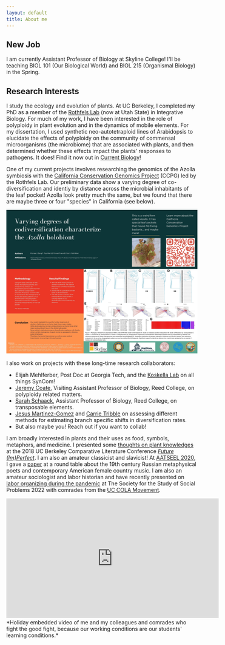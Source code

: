 ```yaml
---
layout: default
title: About me
---
```

## New Job
I am currently Assistant Professor of Biology at Skyline College! I'll be teaching BIOL 101 (Our Biological World) and BIOL 215 (Organismal Biology) in the Spring. 

## Research Interests
I study the ecology and evolution of plants. At UC Berkeley, I completed my PhD as a member of the [Rothfels Lab](https://rothfelslab.org) (now at Utah State) in Integrative Biology. For much of my work, I have been interested in the role of polyploidy in plant evolution and in the dynamics of mobile elements. For my dissertation, I used synthetic neo-autotetraploid lines of Arabidopsis to elucidate the effects of polyploidy on the community of commensal microorganisms (the microbiome) that are associated with plants, and then determined whether these effects impact the plants’ responses to pathogens. It does! Find it now out in [Current Biology](https://www.sciencedirect.com/science/article/abs/pii/S0960982222007746)!

One of my current projects involves researching the genomics of the Azolla symbiosis with the [California Conservation Genomics Project](https://www.ccgproject.org) (CCPG) led by the Rothfels Lab. Our preliminary data show a varying degree of co-diversification and identiy by distance across the microbial inhabitants of the leaf pocket! Azolla look pretty much the same, but we found that there are maybe three or four "species" in California (see below). 

<img src="/images/codiversification.jpg" alt="Azolla poster" style="width:900px">

I also work on projects with these long-time research collaborators:
- Elijah Mehlferber, Post Doc at Georgia Tech, and the [Koskella Lab](https://naturesmicrocosm.com) on all things SynCom! 
- [Jeremy Coate](https://sites.google.com/site/coatejeremy/), Visiting Assistant Professor of Biology, Reed College, on polyploidy related matters.
- [Sarah Schaack](https://sites.google.com/site/schaackwork/), Assistant Professor of Biology, Reed College, on transposable elements. 
- [Jesus Martinez-Gomez](https://jesusthebotanist.github.io/) and [Carrie Tribble](https://carrietribble.weebly.com/) on assessing different methods for estimating branch specific shifts in diversification rates.
- But also maybe you! Reach out if you want to collab! 

I am broadly interested in plants and their uses as food, symbols, metaphors, and medicine.
I presented some [thoughts on plant knowledges](https://michaelsongagradstudent.github.io/blog/2018/11/01/Draft-Of-Plant-Knowledges-Talk) at the 2018 UC Berkeley Comparative Literature Conference [*Future (Im)Perfect*](https://futureimperfectconf.wordpress.com/).
I am also an amateur classicist and slavicist! At [AATSEEL 2020](https://www.aatseel.org/program), I gave a [paper](https://michaelsongagradstudent.github.io/blog/2020/02/11/Two-metaphysical-traditions) at a round table about the 19th century Russian metaphysical poets and contemporary American female country music.
I am also an amateur sociologist and labor historian and have recently presented on [labor organizing during the pandemic](https://michaelsongagradstudent.github.io/blog/2022/08/06/SSSP-COLA-Paper) at The Society for the Study of Social Problems 2022 with comrades from the [UC COLA Movement](https://payusmoreucsc.com).

<iframe width="560" height="315" src="https://www.youtube.com/embed/8wsjlsghPH8" frameborder="0" allow="accelerometer; autoplay; encrypted-media; gyroscope; picture-in-picture" allowfullscreen></iframe>
*Holiday embedded video of me and my colleagues and comrades who fight the good fight, because our working conditions are our students' learning conditions.*
